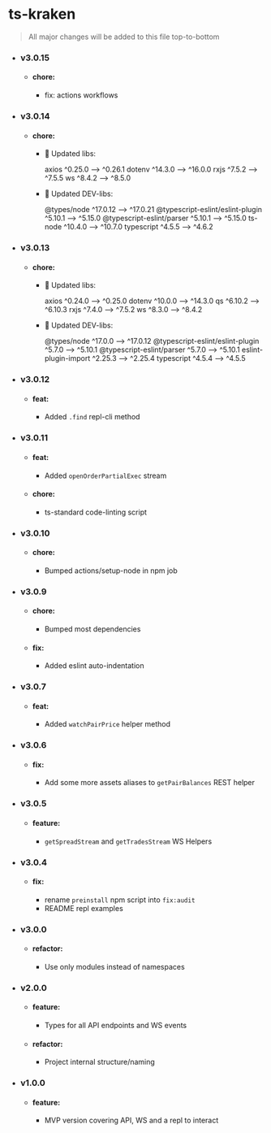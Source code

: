 # ts-kraken

> All major changes will be added to this file top-to-bottom

- ### v3.0.15

    - #### chore:
        - fix: actions workflows

- ### v3.0.14

    - #### chore:
        - 🏁 Updated libs:

            axios ^0.25.0 --> ^0.26.1
            dotenv ^14.3.0 --> ^16.0.0
            rxjs ^7.5.2 --> ^7.5.5
            ws ^8.4.2 --> ^8.5.0

        - 🏁 Updated DEV-libs:

            @types/node ^17.0.12 --> ^17.0.21
            @typescript-eslint/eslint-plugin ^5.10.1 --> ^5.15.0
            @typescript-eslint/parser ^5.10.1 --> ^5.15.0
            ts-node ^10.4.0 --> ^10.7.0
            typescript ^4.5.5 --> ^4.6.2
            
- ### v3.0.13

    - #### chore:
        - 🏁 Updated libs:

            axios ^0.24.0 --> ^0.25.0
            dotenv ^10.0.0 --> ^14.3.0
            qs ^6.10.2 --> ^6.10.3
            rxjs ^7.4.0 --> ^7.5.2
            ws ^8.3.0 --> ^8.4.2

        - 🏁 Updated DEV-libs:

            @types/node ^17.0.0 --> ^17.0.12
            @typescript-eslint/eslint-plugin ^5.7.0 --> ^5.10.1
            @typescript-eslint/parser ^5.7.0 --> ^5.10.1
            eslint-plugin-import ^2.25.3 --> ^2.25.4
            typescript ^4.5.4 --> ^4.5.5

- ### v3.0.12

    - #### feat:
        - Added `.find` repl-cli method

- ### v3.0.11

    - #### feat:
        - Added `openOrderPartialExec` stream

    - #### chore:
        - ts-standard code-linting script

- ### v3.0.10

    - #### chore:
        - Bumped actions/setup-node in npm job

- ### v3.0.9

    - #### chore:
        - Bumped most dependencies

    - #### fix:
        - Added eslint auto-indentation

- ### v3.0.7

    - #### feat:
        - Added `watchPairPrice` helper method

- ### v3.0.6

    - #### fix:
        - Add some more assets aliases to `getPairBalances` REST helper

- ### v3.0.5

    - #### feature:
        - `getSpreadStream` and `getTradesStream` WS Helpers

- ### v3.0.4

    - #### fix:
        - rename `preinstall` npm script into `fix:audit`
        - README repl examples

- ### v3.0.0

    - #### refactor:
        - Use only modules instead of namespaces

- ### v2.0.0

    - #### feature:
        - Types for all API endpoints and WS events

    - #### refactor:
        - Project internal structure/naming

- ### v1.0.0

    - #### feature:
        - MVP version covering API, WS and a repl to interact
